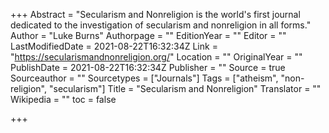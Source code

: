 +++
Abstract = "Secularism and Nonreligion is the world's first journal dedicated to the investigation of secularism and nonreligion in all forms."
Author = "Luke Burns"
Authorpage = ""
EditionYear = ""
Editor = ""
LastModifiedDate = 2021-08-22T16:32:34Z
Link = "https://secularismandnonreligion.org/"
Location = ""
OriginalYear = ""
PublishDate = 2021-08-22T16:32:34Z
Publisher = ""
Source = true
Sourceauthor = ""
Sourcetypes = ["Journals"]
Tags = ["atheism", "non-religion", "secularism"]
Title = "Secularism and Nonreligion"
Translator = ""
Wikipedia = ""
toc = false

+++
